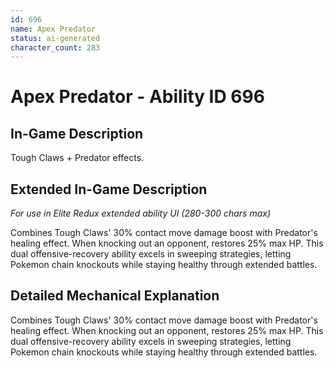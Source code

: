 ```yaml
---
id: 696
name: Apex Predator
status: ai-generated
character_count: 283
---
```


# Apex Predator - Ability ID 696

## In-Game Description
Tough Claws + Predator effects.

## Extended In-Game Description
*For use in Elite Redux extended ability UI (280-300 chars max)*

Combines Tough Claws' 30% contact move damage boost with Predator's healing effect. When knocking out an opponent, restores 25% max HP. This dual offensive-recovery ability excels in sweeping strategies, letting Pokemon chain knockouts while staying healthy through extended battles.

## Detailed Mechanical Explanation

Combines Tough Claws' 30% contact move damage boost with Predator's healing effect. When knocking out an opponent, restores 25% max HP. This dual offensive-recovery ability excels in sweeping strategies, letting Pokemon chain knockouts while staying healthy through extended battles.